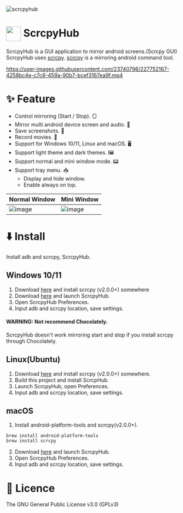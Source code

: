 ![scrcpyhub](https://user-images.githubusercontent.com/23740796/234660382-7406256a-a544-484e-84d0-3df31dc39649.png)

# <img align="center" width=40 src="https://github.com/kaleidot725/ScrcpyHub/blob/master/icons/icon-64x64.png"> ScrcpyHub

ScrcpyHub is a GUI application to mirror android screens.(Scrcpy GUI)
ScrcpyHub uses [scrcpy](https://github.com/Genymobile/scrcpy). [scrcpy](https://github.com/Genymobile/scrcpy) is a
mirroring android command tool.

https://user-images.githubusercontent.com/23740796/227752167-4258bc4e-c7c8-459a-90b7-bcef3167ea9f.mp4

# ✨ Feature

- Control mirroring (Start / Stop). 🪞
- Mirror multi android device screen and audio. 📱
- Save screenshots. 📸
- Record movies. 🎥
- Support for Windows 10/11, Linux and macOS. 🖥️
- Support light theme and dark themes. 🖼️
- Support normal and mini window mode. 📟
- Support tray menu. 📥
  - Display and hide window.
  - Enable always on top.
  
| Normal Window | Mini Window |
| ------------- | ----------- |
| ![image](https://user-images.githubusercontent.com/23740796/236205730-9711b47c-bd98-40a1-a26a-3dbbace0a295.png) | ![image](https://user-images.githubusercontent.com/23740796/236205790-7e761242-7829-4a28-9ae7-6981f1bf3845.png) |

# ⬇️ Install

Install adb and scrcpy, ScrcpyHub.

## Windows 10/11

1. Download [here](https://github.com/Genymobile/scrcpy#windows) and install scrcpy (v2.0.0+) somewhere
2. Download [here](https://github.com/kaleidot725/ScrcpyHub/releases/tag/v2.1.0) and launch ScrcpyHub.
3. Open ScrcpyHub Preferences.
4. Input adb and scrcpy location, save settings.


#### WARNING: Not recommend Chocolately.

ScrcpyHub doesn't work mirroring start and stop if you install scrcpy through Chocolately.

## Linux(Ubuntu)

1. Download [here](https://github.com/Genymobile/scrcpy#windows) and install scrcpy (v2.0.0+) somewhere.
2. Build this project and install ScrcpHub.
3. Launch ScrcpyHub, open Preferences.
4. Input adb and scrcpy location, save settings.

## macOS

1. Install android-platform-tools and scrcpy(v2.0.0+).

```
brew install android-platform-tools
brew install scrcpy
```

2. Download [here](https://github.com/kaleidot725/ScrcpyHub/releases/tag/v2.1.0) and launch ScrcpyHub.
3. Open ScrcpyHub Preferences.
4. Input adb and scrcpy location, save settings.

# 🎫 Licence

The GNU General Public License v3.0 (GPLv3)
